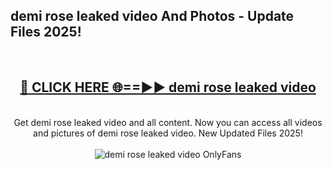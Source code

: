 <h2>demi rose leaked video And Photos - Update Files 2025!</h2>
<br>
<div align="center">
<h2><a href="https://top-ai-tools.click/QrbHav" rel="nofollow">🔴 CLICK HERE 🌐==►► demi rose leaked video</a></h2>
<br>
Get demi rose leaked video and all content. Now you can access all videos and pictures of demi rose leaked video. New Updated Files 2025!
<br>
<br>
<a href="https://top-ai-tools.click/QrbHav" rel="nofollow" data-target="animated-image.originalLink"><img src="https://i.ibb.co.com/WyWwxjT/player-gif2.gif" alt="demi rose leaked video OnlyFans" style="max-width: 100%; display: inline-block;" data-target="animated-image.originalImage"></a>
</div>
<br>